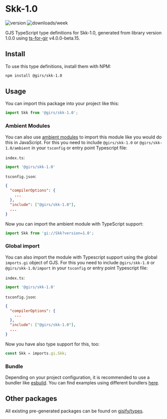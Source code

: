 
# Skk-1.0

![version](https://img.shields.io/npm/v/@girs/skk-1.0)
![downloads/week](https://img.shields.io/npm/dw/@girs/skk-1.0)


GJS TypeScript type definitions for Skk-1.0, generated from library version 1.0.0 using [ts-for-gir](https://github.com/gjsify/ts-for-gir) v4.0.0-beta.15.


## Install

To use this type definitions, install them with NPM:
```bash
npm install @girs/skk-1.0
```

## Usage

You can import this package into your project like this:
```ts
import Skk from '@girs/skk-1.0';
```

### Ambient Modules

You can also use [ambient modules](https://github.com/gjsify/ts-for-gir/tree/main/packages/cli#ambient-modules) to import this module like you would do this in JavaScript.
For this you need to include `@girs/skk-1.0` or `@girs/skk-1.0/ambient` in your `tsconfig` or entry point Typescript file:

`index.ts`:
```ts
import '@girs/skk-1.0'
```

`tsconfig.json`:
```json
{
  "compilerOptions": {
    ...
  },
  "include": ["@girs/skk-1.0"],
  ...
}
```

Now you can import the ambient module with TypeScript support: 

```ts
import Skk from 'gi://Skk?version=1.0';
```

### Global import

You can also import the module with Typescript support using the global `imports.gi` object of GJS.
For this you need to include `@girs/skk-1.0` or `@girs/skk-1.0/import` in your `tsconfig` or entry point Typescript file:

`index.ts`:
```ts
import '@girs/skk-1.0'
```

`tsconfig.json`:
```json
{
  "compilerOptions": {
    ...
  },
  "include": ["@girs/skk-1.0"],
  ...
}
```

Now you have also type support for this, too:

```ts
const Skk = imports.gi.Skk;
```

### Bundle

Depending on your project configuration, it is recommended to use a bundler like [esbuild](https://esbuild.github.io/). You can find examples using different bundlers [here](https://github.com/gjsify/ts-for-gir/tree/main/examples).

## Other packages

All existing pre-generated packages can be found on [gjsify/types](https://github.com/gjsify/types).

